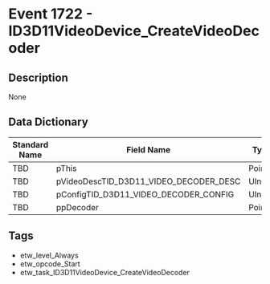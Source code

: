 # Event 1722 - ID3D11VideoDevice_CreateVideoDecoder

## Description
None

## Data Dictionary
|Standard Name|Field Name|Type|Description|Sample Value|
|---|---|---|---|---|
|TBD|pThis|Pointer|None|`None`|
|TBD|pVideoDescTID_D3D11_VIDEO_DECODER_DESC|UInt8|None|`None`|
|TBD|pConfigTID_D3D11_VIDEO_DECODER_CONFIG|UInt32|None|`None`|
|TBD|ppDecoder|Pointer|None|`None`|

## Tags
* etw_level_Always
* etw_opcode_Start
* etw_task_ID3D11VideoDevice_CreateVideoDecoder